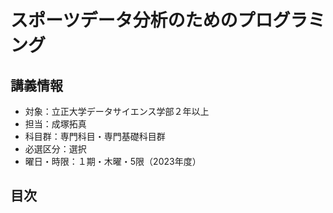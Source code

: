 # スポーツデータ分析のためのプログラミング

## 講義情報

- 対象：立正大学データサイエンス学部２年以上
- 担当：成塚拓真
- 科目群：専門科目・専門基礎科目群
- 必選区分：選択
- 曜日・時限：１期・木曜・5限（2023年度）

## 目次

```{tableofcontents}
```
